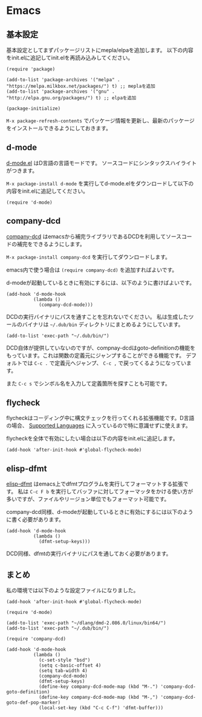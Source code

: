 # Emacs

## 基本設定

基本設定としてまずパッケージリストにmepla/elpaを追加します。
以下の内容をinit.elに追記してinit.elを再読み込みしてください。

```
(require 'package)

(add-to-list 'package-archives '("melpa" . "https://melpa.milkbox.net/packages/") t) ;; meplaを追加
(add-to-list 'package-archives '("gnu" . "http://elpa.gnu.org/packages/") t) ;; elpaを追加

(package-initialize)
```

`M-x package-refresh-contents` でパッケージ情報を更新し、最新のパッケージをインストールできるようにしておきます。

## d-mode

[d-mode.el](https://github.com/Emacs-D-Mode-Maintainers/Emacs-D-Mode) はD言語の言語モードです。
ソースコードにシンタックスハイライトがつきます。

`M-x package-install d-mode` を実行してd-mode.elをダウンロードして以下の内容をinit.elに追記してください。

```
(require 'd-mode)
```

## company-dcd

[company-dcd](https://github.com/tsukimizake/company-dcd) はemacsから補完ライブラリであるDCDを利用してソースコードの補完をできるようにします。

`M-x package-install company-dcd` を実行してダウンロードします。

emacs内で使う場合は `(require company-dcd)` を追加すればよいです。

d-modeが起動しているときに有効にするには、以下のように書けばよいです。

```
(add-hook 'd-mode-hook
          (lambda ()
            (company-dcd-mode)))
```

DCDの実行バイナリにパスを通すことを忘れないでください。
私は生成したツールのバイナリは `~/.dub/bin` ディレクトリにまとめるようにしています。

```
(add-to-list 'exec-path "~/.dub/bin/")
```

DCD自体が提供していないのですが、compnay-dcdはgoto-definitionの機能をもっています。これは関数の定義元にジャンプすることができる機能です。
デフォルトでは `C-c .` で定義元へジャンプ、 `C-c ,` で戻ってくるようになっています。

また `C-c s` でシンボル名を入力して定義箇所を探すことも可能です。

## flycheck

flycheckはコーディング中に構文チェックを行ってくれる拡張機能です。D言語の場合、 [Supported Languages](http://www.flycheck.org/en/latest/languages.html#d) に入っているので特に意識せずに使えます。

flycheckを全体で有効にしたい場合は以下の内容をinit.elに追記します。

```
(add-hook 'after-init-hook #'global-flycheck-mode)
```

## elisp-dfmt

[elisp-dfmt](https://github.com/qsimpleq/elisp-dfmt) はemacs上でdfmtプログラムを実行してフォーマットする拡張です。
私は `C-c F b` を実行してバッファに対してフォーマッタをかける使い方が多いですが、ファイルやリージョン単位でもフォーマット可能です。

company-dcd同様、d-modeが起動しているときに有効にするには以下のように書く必要があります。

```
(add-hook 'd-mode-hook
          (lambda ()
            (dfmt-setup-keys)))
```

DCD同様、dfmtの実行バイナリにパスを通しておく必要があります。

## まとめ

私の環境では以下のような設定ファイルになりました。

```
(add-hook 'after-init-hook #'global-flycheck-mode)

(require 'd-mode)

(add-to-list 'exec-path "~/dlang/dmd-2.086.0/linux/bin64/")
(add-to-list 'exec-path "~/.dub/bin/")

(require 'company-dcd)

(add-hook 'd-mode-hook
          (lambda ()
            (c-set-style "bsd")
            (setq c-basic-offset 4)
            (setq tab-width 4)
            (company-dcd-mode)
            (dfmt-setup-keys)
            (define-key company-dcd-mode-map (kbd "M-.") 'company-dcd-goto-definition)
            (define-key company-dcd-mode-map (kbd "M-,") 'company-dcd-goto-def-pop-marker)
            (local-set-key (kbd "C-c C-f") 'dfmt-buffer)))
```
